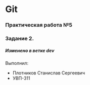 # Git 
### Практическая работа №5 
### Задание 2. 
##### Изменено в ветке dev

Выполнил: 
* Плотников Станислав Сергеевич 
* УВП-311
